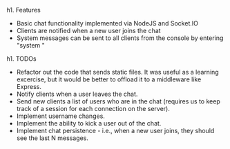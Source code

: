 h1. Features
* Basic chat functionality implemented via NodeJS and Socket.IO
* Clients are notified when a new user joins the chat
* System messages can be sent to all clients from the console by entering "system <message>"


h1. TODOs
* Refactor out the code that sends static files. It was useful as a learning excercise, but it would be better to offload it to a middleware like Express.
* Notify clients when a user leaves the chat.
* Send new clients a list of users who are in the chat (requires us to keep track of a session for each connection on the server).
* Implement username changes.
* Implement the ability to kick a user out of the chat. 
* Implement chat persistence - i.e., when a new user joins, they should see the last N messages. 
